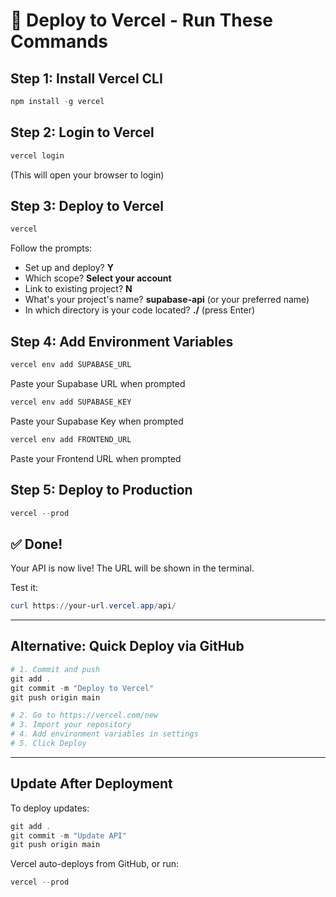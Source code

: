 # 🚀 Deploy to Vercel - Run These Commands

## Step 1: Install Vercel CLI
```powershell
npm install -g vercel
```

## Step 2: Login to Vercel
```powershell
vercel login
```
(This will open your browser to login)

## Step 3: Deploy to Vercel
```powershell
vercel
```

Follow the prompts:
- Set up and deploy? **Y**
- Which scope? **Select your account**
- Link to existing project? **N**
- What's your project's name? **supabase-api** (or your preferred name)
- In which directory is your code located? **./** (press Enter)

## Step 4: Add Environment Variables
```powershell
vercel env add SUPABASE_URL
```
Paste your Supabase URL when prompted

```powershell
vercel env add SUPABASE_KEY
```
Paste your Supabase Key when prompted

```powershell
vercel env add FRONTEND_URL
```
Paste your Frontend URL when prompted

## Step 5: Deploy to Production
```powershell
vercel --prod
```

## ✅ Done!

Your API is now live! The URL will be shown in the terminal.

Test it:
```powershell
curl https://your-url.vercel.app/api/
```

---

## Alternative: Quick Deploy via GitHub

```powershell
# 1. Commit and push
git add .
git commit -m "Deploy to Vercel"
git push origin main

# 2. Go to https://vercel.com/new
# 3. Import your repository
# 4. Add environment variables in settings
# 5. Click Deploy
```

---

## Update After Deployment

To deploy updates:
```powershell
git add .
git commit -m "Update API"
git push origin main
```

Vercel auto-deploys from GitHub, or run:
```powershell
vercel --prod
```